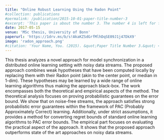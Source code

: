```yaml
---
title: "Online Robust Learning Using the Radon Point"
#collection: publications
#permalink: /publication/2015-10-01-paper-title-number-3
#excerpt: 'This paper is about the number 3. The number 4 is left for future work.'
date: 2017-05-15
venue: 'MSc thesis, University of Bonn'
paperurl: 'https://1drv.ms/b/s!AkaKZSdGrfMlhDqSE09J1j47DkX9'
image: 'radon_approach.png'
#citation: 'Your Name, You. (2015). &quot;Paper Title Number 3.&quot; <i>Journal 1</i>. 1(3).'
---
```

This thesis analyzes a novel approach for model synchronization in a distributed online learning setting with noisy data streams. The proposed approach combines weak hypotheses that have been computed locally by replacing them with their Radon point (akin to the center point, or median in 1-dim). These hypotheses may be learned by a wide range of online learning algorithms thus making the approach black-box.
The work encompasses both the theoretical and empirical aspects of the method. The theoretical analysis focuses on proving probabilistic guarantees on the error bound.
We show that on noise-free streams, the approach satisfies strong probabilistic error guarantees within the framework of PAC (Probably Approximately Correct) learning. Additionally, under strict assumptions, it provides a method for converting regret bounds of standard online learning algorithms to PAC error bounds.
The empirical part focuses on evaluating the practical aspect of the approach. It shows that the proposed approach outperforms state of the art approaches on noisy data streams.


